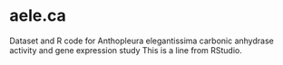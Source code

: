 # aele.ca
Dataset and R code for Anthopleura elegantissima carbonic anhydrase activity and gene expression study
This is a line from RStudio.